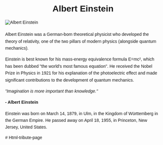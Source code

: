 <!DOCTYPE html>
<html>
<head>
  <title>Tribute Page</title>
  <style>
    body {
      font-family: Arial, sans-serif;
      margin: 0;
      padding: 20px;
    }

    #container {
      max-width: 800px;
      margin: 0 auto;
      background-color: #f9f9f9;
      padding: 20px;
      border: 1px solid #ccc;
    }

    h1 {
      text-align: center;
    }

    img {
      max-width: 100%;
      height: auto;
      display: block;
      margin: 20px auto;
    }

    p {
      line-height: 1.6;
    }

    .quote {
      font-style: italic;
    }

    .source {
      font-weight: bold;
    }
  </style>
</head>
<body>
  <div id="container">
    <h1>Albert Einstein</h1>
    <img src="einstein.jpg" alt="Albert Einstein">
    <p>
      Albert Einstein was a German-born theoretical physicist who developed the theory of relativity, one of the two pillars of modern physics (alongside quantum mechanics).
    </p>
    <p>
      Einstein is best known for his mass-energy equivalence formula E=mc², which has been dubbed "the world's most famous equation". He received the Nobel Prize in Physics in 1921 for his explanation of the photoelectric effect and made significant contributions to the development of quantum mechanics.
    </p>
    <p class="quote">
      "Imagination is more important than knowledge."
    </p>
    <p class="source">
      - Albert Einstein
    </p>
    <p>
      Einstein was born on March 14, 1879, in Ulm, in the Kingdom of Württemberg in the German Empire. He passed away on April 18, 1955, in Princeton, New Jersey, United States.
    </p>
  </div>
</body>
</html>
# Html-tribute-page

